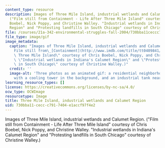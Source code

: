 ```yaml
---
content_type: resource
description: Images of Three Mile Island, industrial wetlands and Calumet Region.
  ("Film still from Containment - Life After Three Mile Island" courtesy of Chris
  Boebel, Nick Poppy, and Christine Walley. "Industrial wetlands in Indiana's Calumet
  Region" and "Protesting landfills in South Chicago" courtesy of Christine Walley.)
file: /courses/21a-342-environmental-struggles-fall-2004/730bba11ceccc7917404e1accf97f4e2_21a-342f04.gif
file_type: image/gif
image_metadata:
  caption: "Images of Three Mile Island, industrial wetlands and Calumet Region. (\"\
    Film still from\_[Containment](http://www.imdb.com/title/tt0409841/)\_- Life After\
    \ Three Mile Island\" courtesy of Chris Boebel, Nick Poppy, and Christine Walley.\
    \ \"Industrial wetlands in Indiana's Calumet Region\" and \"Protesting landfills\
    \ in South Chicago\" courtesy of Christine Walley.)"
  credit: ''
  image-alt: 'Three photos as an animated gif: a residential neighborhood, a house
    with a cooling tower in the background, and an industrial tank near a river.'
learning_resource_types: []
license: https://creativecommons.org/licenses/by-nc-sa/4.0/
ocw_type: OCWImage
resourcetype: Image
title: Three Mile Island, industrial wetlands and Calumet Region
uid: 730bba11-cecc-c791-7404-e1accf97f4e2
---
```

Images of Three Mile Island, industrial wetlands and Calumet Region. ("Film still from Containment - Life After Three Mile Island" courtesy of Chris Boebel, Nick Poppy, and Christine Walley. "Industrial wetlands in Indiana's Calumet Region" and "Protesting landfills in South Chicago" courtesy of Christine Walley.)